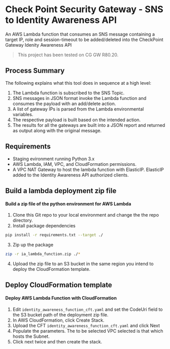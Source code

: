 # Check Point Security Gateway - SNS to Identity Awareness API
An AWS Lambda function that consumes an SNS message containing a target IP, role and session-timeout to be added/deleted into the CheckPoint Gateway Idenity Awareness API
>This project has been tested on CG GW R80.20.

## **Process Summary** 
The following explains what this tool does in sequence at a high level:
1. The Lambda function is subscribed to the SNS Topic.
2. SNS messages in JSON format invoke the Lambda function and consumes the payload with an add/delete action.
3. A list of gateway IPs is parsed from the Lambda environmental variables.
4. The respective payload is built based on the intended action.
5. The results for all the gateways are built into a JSON report and returned as output along with the original message.

## Requirements
* Staging evironment running Python 3.x
* AWS Lambda, IAM, VPC, and CloudFormation permissions.
* A VPC NAT Gateway to host the lambda function with ElasticIP. ElasticIP added to the Identity Awareness API authorized clients.

## Build a lambda deployment zip file
#### Build a zip file of the python environment for AWS Lambda


1. Clone this Git repo to your local environment and change the the repo directory.
2. Install package dependencies 
  ```bash
  pip install -r requirements.txt --target ./
```
3. Zip up the package
  ```bash
  zip -r ia_lambda_function.zip ./*
```
4. Upload the zip file to an S3 bucket in the same region you intend to deploy the CloudFormation template.


## Deploy CloudFormation template
#### Deploy AWS Lambda Function with CloudFormation

1. Edit `identity_awareness_function_cft.yaml` and set the CodeUri field to the S3 bucket path of the deployment zip file.
2. In AWS CloudFormation, click Create Stack.
3. Upload the CFT `identity_awareness_function_cft.yaml` and click Next
4. Populate the parameters. The to be selected VPC selected is that which hosts the Subnet.
5. Click next twice and then create the stack.
